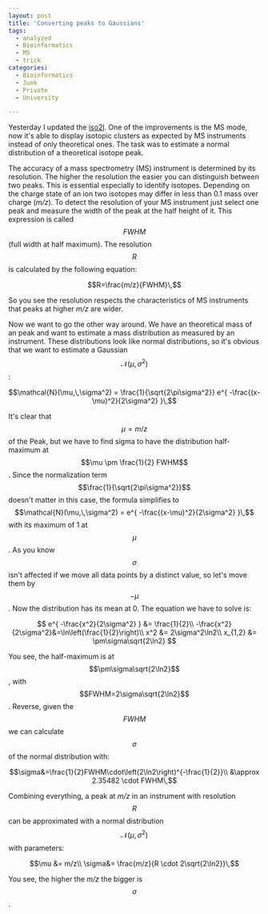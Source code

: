 ```yaml
---
layout: post
title: 'Converting peaks to Gaussians'
tags:
  - analyzed
  - Bioinformatics
  - MS
  - trick
categories:
  - Bioinformatics
  - Junk
  - Private
  - University

---
```


Yesterday I updated the <a href="/software/iso2l/">iso2l</a>. One of the improvements is the MS mode, now it's able to display isotopic clusters as expected by MS instruments instead of only theoretical ones.
The task was to estimate a normal distribution of a theoretical isotope peak.



The accuracy of a mass spectrometry (MS) instrument is determined by its resolution. The higher the resolution the easier you can distinguish between two peaks. This is essential especially to identify isotopes. Depending on the charge state of an ion two isotopes may differ in less than 0.1 mass over charge (<em>m/z</em>). To detect the resolution of your MS instrument just select one peak and measure the width of the peak at the half height of it. This expression is called $$FWHM$$ (full width at half maximum). The resolution $$R$$ is calculated by the following equation:

$$R=\frac{m/z}{FWHM}\,$$

So you see the resolution respects the characteristics of MS instruments that peaks at higher <em>m/z</em> are wider.

Now we want to go the other way around. We have an theoretical mass of an peak and want to estimate a mass distribution as measured by an instrument. These distributions look like normal distributions, so it's obvious that we want to estimate a Gaussian $$\mathcal{N}(\mu,\,\sigma^2)$$:

$$\mathcal{N}(\mu,\,\sigma^2) = \frac{1}{\sqrt{2\pi\sigma^2}} e^{ -\frac{(x-\mu)^2}{2\sigma^2} }\,$$

It's clear that $$\mu = m/z$$ of the Peak, but we have to find sigma to have the distribution half-maximum at $$\mu \pm \frac{1}{2} FWHM$$. Since the normalization term $$\frac{1}{\sqrt{2\pi\sigma^2}}$$ doesn't matter in this case, the formula simplifies to
$$\mathcal{N}(\mu,\,\sigma^2) = e^{ -\frac{(x-\mu)^2}{2\sigma^2} }\,$$
with its maximum of 1 at $$\mu$$.
As you know $$\sigma$$ isn't affected if we move all data points by a distinct value, so let's move them by $$-\mu$$. Now the distribution has its mean at 0. The equation we have to solve is:

$$
e^{ -\frac{x^2}{2\sigma^2} } &= \frac{1}{2}\\
-\frac{x^2}{2\sigma^2}&=\ln\left(\frac{1}{2}\right)\\
x^2 &= 2\sigma^2\ln2\\
x_{1,2} &= \pm\sigma\sqrt{2\ln2}
$$

You see, the half-maximum is at $$\pm\sigma\sqrt{2\ln2}$$, with $$FWHM=2\sigma\sqrt{2\ln2}$$.
Reverse, given the $$FWHM$$ we can calculate $$\sigma$$ of the normal distribution with:

$$\sigma&=\frac{1}{2}FWHM\cdot\left(2\ln2\right)^{-\frac{1}{2}}\\
&\approx 2.35482 \cdot FWHM\,$$

Combining everything, a peak at <em>m/z</em> in an instrument with resolution $$R$$ can be approximated with a normal distribution $$\mathcal{N}(\mu,\,\sigma^2)$$ with parameters:

$$\mu &= m/z\\
\sigma&= \frac{m/z}{R \cdot 2\sqrt{2\ln2}}\,$$

You see, the higher the <em>m/z</em> the bigger is $$\sigma$$.

